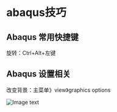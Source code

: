 # abaqus技巧

## Abaqus 常用快捷键
旋转：Ctrl+Alt+左键

## Abaqus 设置相关
改变背景：主菜单》view》graphics options

![Image text](https://github.com/youshenfan/abaqus-/blob/master/pics/abaqus-background.PNG)
